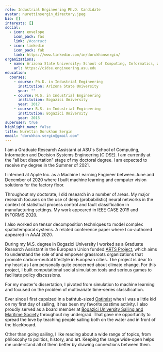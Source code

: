 ```yaml
---
role: Industrial Engineering Ph.D. Candidate
avatar: nurettinsergin_directory.jpeg
bio: []
interests: []
social:
  - icon: envelope
    icon_pack: fas
    link: /#contact
  - icon: linkedin
    icon_pack: fab
    link: https://www.linkedin.com/in/dorukhansergin/
organizations:
  - name: Arizona State University; School of Computing, Informatics, and Decision Systems Engineering
    url: https://cidse.engineering.asu.edu
education:
  courses:
    - course: Ph.D. in Industrial Engineering
      institution: Arizona State University
      year: ""
    - course: M.S. in Industrial Engineering
      institution: Bogazici University
      year: 2017
    - course: B.S. in Industrial Engineering
      institution: Bogazici University
      year: 2015
superuser: true
highlight_name: false
title: Nurettin Dorukhan Sergin
email: "dorukhan.sergin@gmail.com"
---
```

I am a Graduate Research Assistant at ASU's School of Computing, Information and Decision Systems Engineering (CIDSE). I am currently at the "all but dissertation" stage of my doctoral degree. I am expected to receive my degree in the Summer of 2021. 

I interned at Apple Inc. as a Machine Learning Engineer between June and December of 2020 where I built machine learning and computer vision solutions for the factory floor.

Throughout my doctorate, I did research in a number of areas. My major research focuses on the use of deep (probabilistic) neural networks in the context of statistical process control and fault classification in manufacturing settings. My work appeared in IEEE CASE 2019 and INFORMS 2020.

I also worked on tensor decomposition techniques to model complex spatiotemporal systems. A related conference paper where I co-authored appeared in AAAI 2020.

During my M.S. degree in Bogazici University I worked as a Graduate Research Assistant in the European Union funded [ARTS Project](http://acceleratingtransitions.eu), which aims to understand the role of and empower grassroots organizations that promote carbon-neutral lifestyle in European cities. The project is dear to my heart as I am personally quite concerned about climate change. For this project, I built computational social simulation tools and serious games to facilitate policy discussions. 

For my master's dissertation, I pivoted from simulation to machine learning and focused on the problem of multivariate time-series classification.

Ever since I first capsized in a bathtub-sized [Optimist](https://en.wikipedia.org/wiki/Optimist_(dinghy)) when I was a little kid on my first day of sailing, it has been my favorite pastime activity. I also proudly served as a board member at [Bogazici University Sailing and Maritime Society](http://yelken.boun.edu.tr) throughout my undergrad. That gave me opportunity to spread the love by teaching people sailing both on the water and in front of the blackboard.

Other than going sailing, I like reading about a wide range of topics, from philosophy to politics, history, and art. Keeping the range wide-open helps me understand all of them better by drawing connections between them.

